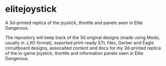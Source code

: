 # elitejoystick
A 3d-printed replica of the joystick, throttle and panels seen in Elite Dangerous.

The repository will keep track of the 3d original designs (made using Modo, usually in .LXO format), exported print-ready STL files, Gerber and Eagle circuitboard designs, assocaited content and docs for my 3d-printed replica of the in-game joystick, thorttle and information panels seen in Elite Dangerous.



